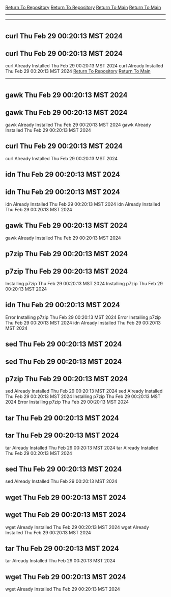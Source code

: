 [Return To Repository](https://github.com/DigitalWarrior/piholeparser/)
[Return To Repository](https://github.com/DigitalWarrior/piholeparser/)
[Return To Main](https://github.com/DigitalWarrior/piholeparser/blob/master/RecentRunLogs/Mainlog.md)
[Return To Main](https://github.com/DigitalWarrior/piholeparser/blob/master/RecentRunLogs/Mainlog.md)
____________________________________
____________________________________
# 
# 
## curl Thu Feb 29 00:20:13 MST 2024
## curl Thu Feb 29 00:20:13 MST 2024
curl Already Installed Thu Feb 29 00:20:13 MST 2024
curl Already Installed Thu Feb 29 00:20:13 MST 2024
[Return To Repository](https://github.com/DigitalWarrior/piholeparser/)
[Return To Main](https://github.com/DigitalWarrior/piholeparser/blob/master/RecentRunLogs/Mainlog.md)
____________________________________
# 
## gawk Thu Feb 29 00:20:13 MST 2024
## gawk Thu Feb 29 00:20:13 MST 2024
gawk Already Installed Thu Feb 29 00:20:13 MST 2024
gawk Already Installed Thu Feb 29 00:20:13 MST 2024
## curl Thu Feb 29 00:20:13 MST 2024
curl Already Installed Thu Feb 29 00:20:13 MST 2024
## idn Thu Feb 29 00:20:13 MST 2024
## idn Thu Feb 29 00:20:13 MST 2024
idn Already Installed Thu Feb 29 00:20:13 MST 2024
idn Already Installed Thu Feb 29 00:20:13 MST 2024
## gawk Thu Feb 29 00:20:13 MST 2024
gawk Already Installed Thu Feb 29 00:20:13 MST 2024
## p7zip Thu Feb 29 00:20:13 MST 2024
## p7zip Thu Feb 29 00:20:13 MST 2024
Installing p7zip Thu Feb 29 00:20:13 MST 2024
Installing p7zip Thu Feb 29 00:20:13 MST 2024
## idn Thu Feb 29 00:20:13 MST 2024
Error Installing p7zip Thu Feb 29 00:20:13 MST 2024
Error Installing p7zip Thu Feb 29 00:20:13 MST 2024
idn Already Installed Thu Feb 29 00:20:13 MST 2024
## sed Thu Feb 29 00:20:13 MST 2024
## sed Thu Feb 29 00:20:13 MST 2024
## p7zip Thu Feb 29 00:20:13 MST 2024
sed Already Installed Thu Feb 29 00:20:13 MST 2024
sed Already Installed Thu Feb 29 00:20:13 MST 2024
Installing p7zip Thu Feb 29 00:20:13 MST 2024
Error Installing p7zip Thu Feb 29 00:20:13 MST 2024
## tar Thu Feb 29 00:20:13 MST 2024
## tar Thu Feb 29 00:20:13 MST 2024
tar Already Installed Thu Feb 29 00:20:13 MST 2024
tar Already Installed Thu Feb 29 00:20:13 MST 2024
## sed Thu Feb 29 00:20:13 MST 2024
sed Already Installed Thu Feb 29 00:20:13 MST 2024
## wget Thu Feb 29 00:20:13 MST 2024
## wget Thu Feb 29 00:20:13 MST 2024
wget Already Installed Thu Feb 29 00:20:13 MST 2024
wget Already Installed Thu Feb 29 00:20:13 MST 2024
## tar Thu Feb 29 00:20:13 MST 2024
tar Already Installed Thu Feb 29 00:20:13 MST 2024
## wget Thu Feb 29 00:20:13 MST 2024
wget Already Installed Thu Feb 29 00:20:13 MST 2024
